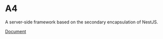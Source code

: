 # A4

A server-side framework based on the secondary encapsulation of NestJS.

[Document](https://hz-9.github.io/a4)
